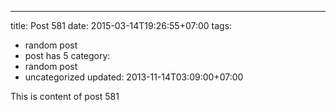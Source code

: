 ---
title: Post 581
date: 2015-03-14T19:26:55+07:00
tags:
  - random post
  - post has 5
category:
  - random post
  - uncategorized
updated: 2013-11-14T03:09:00+07:00

This is content of post 581